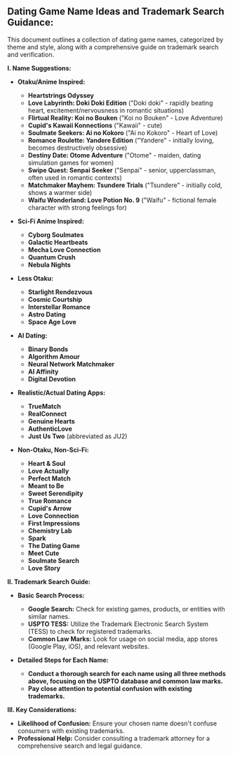 ## Dating Game Name Ideas and Trademark Search Guidance:

This document outlines a collection of dating game names, categorized by theme and style, along with a comprehensive guide on trademark search and verification.

**I. Name Suggestions:**

* **Otaku/Anime Inspired:**
    * **Heartstrings Odyssey**
    * **Love Labyrinth: Doki Doki Edition** ("Doki doki" - rapidly beating heart, excitement/nervousness in romantic situations)
    * **Flirtual Reality: Koi no Bouken** ("Koi no Bouken" - Love Adventure)
    * **Cupid's Kawaii Konnections** ("Kawaii" - cute)
    * **Soulmate Seekers: Ai no Kokoro** ("Ai no Kokoro" - Heart of Love)
    * **Romance Roulette: Yandere Edition** ("Yandere" - initially loving, becomes destructively obsessive)
    * **Destiny Date: Otome Adventure** ("Otome" - maiden, dating simulation games for women)
    * **Swipe Quest: Senpai Seeker** ("Senpai" - senior, upperclassman, often used in romantic contexts)
    * **Matchmaker Mayhem: Tsundere Trials** ("Tsundere" - initially cold, shows a warmer side)
    * **Waifu Wonderland: Love Potion No. 9** ("Waifu" - fictional female character with strong feelings for)

* **Sci-Fi Anime Inspired:**
    * **Cyborg Soulmates**
    * **Galactic Heartbeats**
    * **Mecha Love Connection**
    * **Quantum Crush**
    * **Nebula Nights**

* **Less Otaku:**
    * **Starlight Rendezvous**
    * **Cosmic Courtship**
    * **Interstellar Romance**
    * **Astro Dating**
    * **Space Age Love**

* **AI Dating:**
    * **Binary Bonds**
    * **Algorithm Amour**
    * **Neural Network Matchmaker**
    * **AI Affinity**
    * **Digital Devotion**

* **Realistic/Actual Dating Apps:**
    * **TrueMatch**
    * **RealConnect**
    * **Genuine Hearts**
    * **AuthenticLove**
    * **Just Us Two** (abbreviated as JU2)

* **Non-Otaku, Non-Sci-Fi:**
    * **Heart & Soul**
    * **Love Actually**
    * **Perfect Match**
    * **Meant to Be**
    * **Sweet Serendipity**
    * **True Romance**
    * **Cupid's Arrow**
    * **Love Connection**
    * **First Impressions**
    * **Chemistry Lab**
    * **Spark**
    * **The Dating Game**
    * **Meet Cute**
    * **Soulmate Search**
    * **Love Story**

**II. Trademark Search Guide:**

* **Basic Search Process:**
    * **Google Search:**  Check for existing games, products, or entities with similar names.
    * **USPTO TESS:**  Utilize the Trademark Electronic Search System (TESS) to check for registered trademarks.
    * **Common Law Marks:**  Look for usage on social media, app stores (Google Play, iOS), and relevant websites.

* **Detailed Steps for Each Name:** 
    * **Conduct a thorough search for each name using all three methods above, focusing on the USPTO database and common law marks.**
    * **Pay close attention to potential confusion with existing trademarks.** 

**III. Key Considerations:**

* **Likelihood of Confusion:**  Ensure your chosen name doesn't confuse consumers with existing trademarks.
* **Professional Help:**  Consider consulting a trademark attorney for a comprehensive search and legal guidance. 
